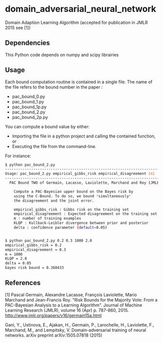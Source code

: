 # domain_adversarial_neural_network
Domain Adaption Learning Algorithm (accepted for publication in JMLR 2015 see [1])


## Dependencies
This Python code depends on numpy and scipy librairies

## Usage
Each bound computation routine is contained in a single file.
The name of the file refers to the bound number in the paper :
* pac_bound_0.py
* pac_bound_1.py
* pac_bound_1p.py
* pac_bound_2.py
* pac_bound_2p.py

You can compute a bound value by either:
* Importing the file in a python project and calling the contained function, or
* Executing the file from the command-line.

For instance:
``` bash
$ python pac_bound_2.py
----------------------------------------------------------------------------------------------------
Usage: pac_bound_2.py empirical_gibbs_risk empirical_disagreement [m] [KLQP] [delta]
----------------------------------------------------------------------------------------------------
  PAC Bound TWO of Germain, Lacasse, Laviolette, Marchand and Roy (JMLR 2015)

    Compute a PAC-Bayesian upper bound on the Bayes risk by
    using the C-Bound. To do so, we bound *simultaneously*
    the disagreement and the joint error.

    empirical_gibbs_risk : Gibbs risk on the training set
    empirical_disagreement : Expected disagreement on the training set
    m : number of training examples
    KLQP : Kullback-Leibler divergence between prior and posterior
    delta : confidence parameter (default=0.05)


$ python pac_bound_2.py 0.2 0.3 1000 2.0
empirical_gibbs_risk = 0.2
empirical_disagreement = 0.3
m = 1000
KLQP = 2.0
delta = 0.05
bayes risk bound = 0.360433
```

## References
[1] Pascal Germain, Alexandre Lacasse, François Laviolette, Mario Marchand and Jean-Francis Roy. 
"Risk Bounds for the Majority Vote: From a PAC-Bayesian Analysis to a Learning Algorithm". 
Journal of Machine Learning Research (JMLR), volume 16 (Apr) p. 787-860, 2015.
http://www.jmlr.org/papers/v16/germain15a.html

Gani, Y., Ustinova, E., Ajakan, H., Germain, P., Larochelle, H., Laviolette, F.,
Marchand, M., and Lempitsky, V. Domain-adversarial training of neural networks. arXiv
preprint arXiv:1505.07818 (2015)

